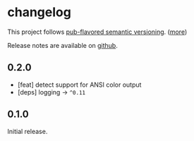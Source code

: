 changelog
=========

This project follows [pub-flavored semantic versioning][pub-semver]. ([more][pub-semver-readme])

Release notes are available on [github][notes].

[pub-semver]: https://www.dartlang.org/tools/pub/versioning.html#semantic-versions
[pub-semver-readme]: https://pub.dartlang.org/packages/pub_semver
[notes]: https://github.com/mockturtl/pico_log/releases

0.2.0
-----

- [feat] detect support for ANSI color output
- [deps] logging -> `^0.11`

0.1.0
-----

Initial release.
